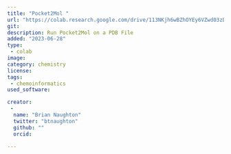 ```yaml
---
title: "Pocket2Mol "
url: "https://colab.research.google.com/drive/113NKjh6wBZhOYEy6VZwd03zD3cJffogL"
git: 
description: Run Pocket2Mol on a PDB File
added: "2023-06-28"
type: 
 - colab
image: 
category: chemistry
license: 
tags: 
 - chemoinformatics
used_software:

creator: 
 - 
  name: "Brian Naughton"
  twitter: "btnaughton"
  github: ""
  orcid: 

---
```


